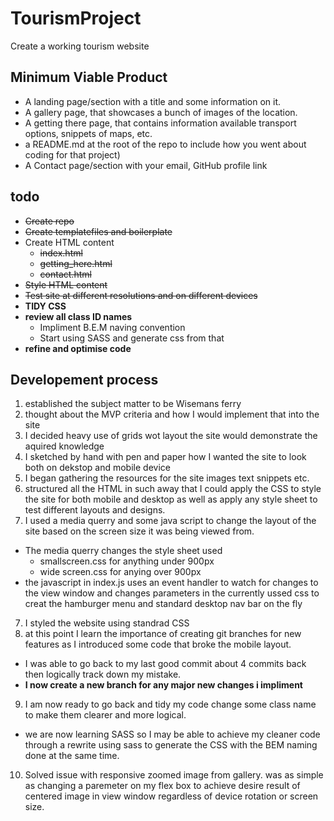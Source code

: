 # TourismProject
Create a working tourism website
## Minimum Viable Product
-   A landing page/section with a title and some information on it.
-   A gallery page, that showcases a bunch of images of the location.
-   A getting there page, that contains information available transport options, snippets of maps, etc.
-   a README.md at the root of the repo to include how you went about coding for that project)
-   A Contact page/section with your email, GitHub profile link

## todo
- ~~Create repo~~
- ~~Create templatefiles and boilerplate~~
- Create HTML content
    - ~~index.html~~
    - ~~getting_here.html~~
    - ~~contact.html~~
- ~~Style HTML content~~
- ~~Test site at different resolutions and on different devices~~
- **TIDY CSS**
- **review all class ID names** 
    - Impliment B.E.M naving convention
    - Start using SASS and generate css from that
- **refine and optimise code**


## Developement process
1. established the subject matter to be Wisemans ferry
2. thought about the MVP criteria and how I would implement that into the site
3. I decided heavy use of grids wot layout the site would demonstrate the aquired knowledge
4. I sketched by hand with pen and paper how I wanted the site to look both on dekstop and mobile device
5. I began gathering the resources for the site images text snippets etc.
5. structured all the HTML in such away that I could apply the CSS to style the site for both mobile and desktop as well as apply any style sheet to test different layouts and designs.
6. I used a media querry and some java script to change the layout of the site based on the screen size it was being viewed from.
- The media querry changes the style sheet used
    - smallscreen.css for anything under 900px
    - wide screen.css for anying over 900px
- the javascript in index.js uses an event handler to watch for changes to the view window and changes parameters in the currently ussed css to creat the hamburger menu and standard desktop nav bar on the fly
7. I styled the website using standrad CSS
8. at this point I learn the importance of creating git branches for new features as I introduced some code that broke the mobile layout.
- I was able to go back to my last good commit about 4 commits back then logically track down my mistake.
- **I now create a new branch for any major new changes i impliment**
9. I am now ready to go back and tidy my code change some class name to make them clearer and more logical.
- we are now learning SASS so I may be able to achieve my cleaner code through a rewrite using sass to generate the CSS with the BEM naming done at the same time.
10. Solved issue with responsive zoomed image from gallery. was as simple as changing a paremeter on my flex box to achieve desire result of centered image in view window regardless of device rotation or screen size.